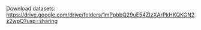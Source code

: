Download datasets:
https://drive.google.com/drive/folders/1mPpbbQ29uE54ZIzXArPkHKQKGN2z2wpQ?usp=sharing
